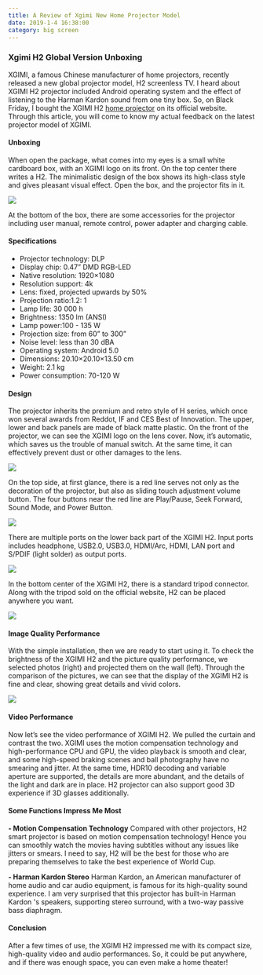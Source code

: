 ```yaml
---
title: A Review of Xgimi New Home Projector Model
date: 2019-1-4 16:38:00
category: big screen
---
```


### Xgimi H2 Global Version Unboxing

XGIMI, a famous Chinese manufacturer of home projectors, recently released a new global projector model, H2 screenless TV. I heard about XGIMI H2 projector included Android operating system and the effect of listening to the Harman Kardon sound from one tiny box. So, on Black Friday, I bought the XGIMI H2 [home projector](https://www.xgimi.com/en/H2-immersive-home-projector.html) on its official website. Through this article, you will come to know my actual feedback on the latest projector model of XGIMI.

#### Unboxing

When open the package, what comes into my eyes is a small white cardboard box, with an XGIMI logo on its front. On the top center there writes a H2. The minimalistic design of the box shows its high-class style and gives pleasant visual effect. Open the box, and the projector fits in it. 

![](/images/9.jpg)

At the bottom of the box, there are some accessories for the projector including user manual, remote control, power adapter and charging cable. 

#### Specifications

- Projector technology: DLP
- Display chip: 0.47” DMD RGB-LED
- Native resolution: 1920×1080
- Resolution support: 4k
- Lens: fixed, projected upwards by 50%
- Projection ratio:1.2: 1
- Lamp life: 30 000 h
- Brightness: 1350 lm (ANSI)
- Lamp power:100 - 135 W
- Projection size: from 60” to 300”
- Noise level: less than 30 dBA
- Operating system: Android 5.0
- Dimensions: 20.10×20.10×13.50 cm
- Weight: 2.1 kg
- Power consumption: 70-120 W

#### Design

The projector inherits the premium and retro style of H series, which once won several awards from Reddot, IF and CES Best of Innovation. The upper, lower and back panels are made of black matte plastic. On the front of the projector, we can see the XGIMI logo on the lens cover. Now, it’s automatic, which saves us the trouble of manual switch. At the same time, it can effectively prevent dust or other damages to the lens.

![](/images/10.png)

On the top side, at first glance, there is a red line serves not only as the decoration of the projector, but also as sliding touch adjustment volume button. The four buttons near the red line are Play/Pause, Seek Forward, Sound Mode, and Power Button. 

![](/images/11.png)

There are multiple ports on the lower back part of the XGIMI H2. Input ports includes headphone, USB2.0, USB3.0, HDMI/Arc, HDMI, LAN port and S/PDIF (light solder) as output ports.

![](/images/12.png)

In the bottom center of the XGIMI H2, there is a standard tripod connector. Along with the tripod sold on the official website, H2 can be placed anywhere you want.

![](/images/13.png)

#### Image Quality Performance

With the simple installation, then we are ready to start using it.
To check the brightness of the XGIMI H2 and the picture quality performance, we selected photos (right) and projected them on the wall (left). Through the comparison of the pictures, we can see that the display of the XGIMI H2 is fine and clear, showing great details and vivid colors.

![](/images/14.png)

#### Video Performance

Now let’s see the video performance of XGIMI H2. We pulled the curtain and contrast the two.
XGIMI uses the motion compensation technology and high-performance CPU and GPU, the video playback is smooth and clear, and some high-speed braking scenes and ball photography have no smearing and jitter. At the same time, HDR10 decoding and variable aperture are supported, the details are more abundant, and the details of the light and dark are in place. H2 projector can also support good 3D experience if 3D glasses additionally.

#### Some Functions Impress Me Most

**- Motion Compensation Technology**
Compared with other projectors, H2 smart projector is based on motion compensation technology! Hence you can smoothly watch the movies having subtitles without any issues like jitters or smears. I need to say, H2 will be the best for those who are preparing themselves to take the best experience of World Cup.

**- Harman Kardon Stereo**
Harman Kardon, an American manufacturer of home audio and car audio equipment, is famous for its high-quality sound experience. I am very surprised that this projector has built-in Harman Kardon 's speakers, supporting stereo surround, with a two-way passive bass diaphragm.

#### Conclusion

After a few times of use, the XGIMI H2 impressed me with its compact size, high-quality video and audio performances. So, it could be put anywhere, and if there was enough space, you can even make a home theater!